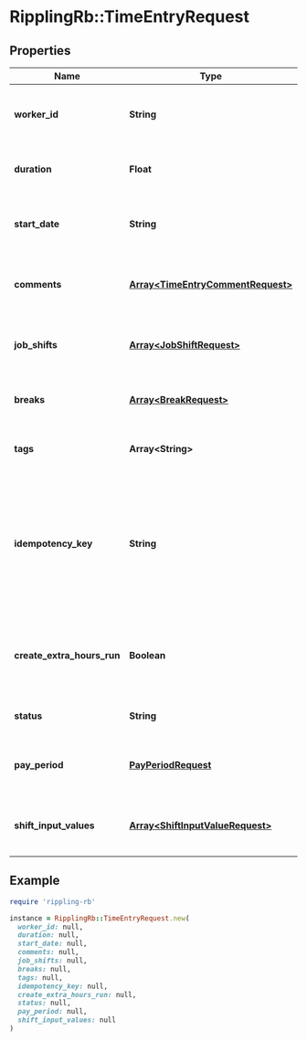 # RipplingRb::TimeEntryRequest

## Properties

| Name | Type | Description | Notes |
| ---- | ---- | ----------- | ----- |
| **worker_id** | **String** | The ID of the worker associated with the time entry. |  |
| **duration** | **Float** | The duration of the time entry. | [optional] |
| **start_date** | **String** | The date of the time entry if using duration. | [optional] |
| **comments** | [**Array&lt;TimeEntryCommentRequest&gt;**](TimeEntryCommentRequest.md) | The comments associated with the time entry. | [optional] |
| **job_shifts** | [**Array&lt;JobShiftRequest&gt;**](JobShiftRequest.md) | The job shifts worked during the time entry. | [optional] |
| **breaks** | [**Array&lt;BreakRequest&gt;**](BreakRequest.md) | The breaks taken during the time entry. | [optional] |
| **tags** | **Array&lt;String&gt;** | The tags associated with the time entry. | [optional] |
| **idempotency_key** | **String** | The unique key of the time entry in an outside system. If set, no other time entry with the same key can be created. | [optional] |
| **create_extra_hours_run** | **Boolean** | Whether the time entry should create an extra hours run. | [optional] |
| **status** | **String** | The status of the time entry. | [optional] |
| **pay_period** | [**PayPeriodRequest**](PayPeriodRequest.md) | The pay period associated with the time card. | [optional] |
| **shift_input_values** | [**Array&lt;ShiftInputValueRequest&gt;**](ShiftInputValueRequest.md) | Arbitrary shift inputs collected on the time entry | [optional] |

## Example

```ruby
require 'rippling-rb'

instance = RipplingRb::TimeEntryRequest.new(
  worker_id: null,
  duration: null,
  start_date: null,
  comments: null,
  job_shifts: null,
  breaks: null,
  tags: null,
  idempotency_key: null,
  create_extra_hours_run: null,
  status: null,
  pay_period: null,
  shift_input_values: null
)
```

